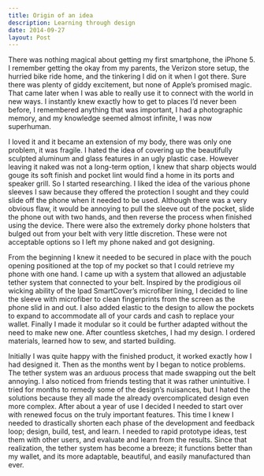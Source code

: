 ```yaml
---
title: Origin of an idea
description: Learning through design
date: 2014-09-27
layout: Post
---
```


There was nothing magical about getting my first smartphone, the iPhone 5. I remember getting the okay from my parents, the Verizon store setup, the hurried bike ride home, and the tinkering I did on it when I got there. Sure there was plenty of giddy excitement, but none of Apple’s promised magic. That came later when I was able to really use it to connect with the world in new ways. I instantly knew exactly how to get to places I’d never been before, I remembered anything that was important, I had a photographic memory, and my knowledge seemed almost infinite, I was now superhuman. 

I loved it and it became an extension of my body, there was only one problem, it was fragile. I hated the idea of covering up the beautifully sculpted aluminum and glass features in an ugly plastic case. However leaving it naked was not a long-term option, I knew that sharp objects would gouge its soft finish and pocket lint would find a home in its ports and speaker grill. So I started researching. I liked the idea of the various phone sleeves I saw because they offered the protection I sought and they could slide off the phone when it needed to be used. Although there was a very obvious flaw, it would be annoying to pull the sleeve out of the pocket, slide the phone out with two hands, and then reverse the process when finished using the device. There were also the extremely dorky phone holsters that bulged out from your belt with very little discretion. These were not acceptable options so I left my phone naked and got designing.

From the beginning I knew it needed to be secured in place with the pouch opening positioned at the top of my pocket so that I could retrieve my phone with one hand. I came up with a system that allowed an adjustable tether system that connected to your belt. Inspired by the prodigious oil wicking ability of the Ipad SmartCover’s microfiber lining, I decided to line the sleeve with microfiber to clean fingerprints from the screen as the phone slid in and out. I also added elastic to the design to allow the pockets to expand to accommodate all of your cards and cash to replace your wallet. Finally I made it modular so it could be further adapted without the need to make new one. After countless sketches, I had my design. I ordered materials, learned how to sew, and started building.

Initially I was quite happy with the finished product, it worked exactly how I had designed it. Then as the months went by I began to notice problems. The tether system was an arduous process that made swapping out the belt annoying. I also noticed from friends testing that it was rather unintuitive. I tried for months to remedy some of the design’s nuisances, but I hated the solutions because they all made the already overcomplicated design even more complex. After about a year of use I decided I needed to start over with renewed focus on the truly important features. This time I knew I needed to drastically shorten each phase of the development and feedback loop; design, build, test, and learn. I needed to rapid prototype ideas, test them with other users, and evaluate and learn from the results. Since that realization, the tether system has become a breeze; it functions better than my wallet, and its more adaptable, beautiful, and easily manufactured than ever.
